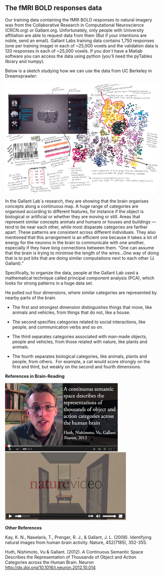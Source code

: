 ## The fMRI BOLD responses data

Our training data containing the fMRI BOLD responses to natural imagery was from the Collaborative Research in Computational Neuroscience (CRCN.org) or Gallant.org. Unfortunately, only people with University affiliation are able to request data from them (But if your intentions are noble, send an email). Gallant Labs training data contains 1,750 responses (one per training image) in each of ~25,000 voxels and the validation data is 120 responses in each of ~25,000 voxels. If you don`t have a Matlab software you can access the data using python (you'll need the pyTables library and numpy).

Below is a sketch studying how we can use the data from UC Berkeley in Dreamsprawler:



![fMRI BOLD Responses](../project_images/Data_UCBerkeley.png?raw=true "fMRI BOLD Responses")



In the Gallant Lab`s research, they are showing that the brain organises concepts along a continuous map. A huge range of categories are organised according to different features, for instance if the object is biological or artificial or whether they are moving or still. Areas that represent similar concepts animals and humans or houses and buildings —tend to be near each other, while most disparate categories are farther apart. These patterns are consistent across different individuals. They also mentioned that this arrangement is an efficient one because it takes a lot of energy for the neurons in the brain to communicate with one another, especially if they have long connections between them. “One can assume that the brain is trying to minimise the length of the wires...One way of doing that is to put bits that are doing similar computations next to each other (J. Gallant).”

Specifically, to organize the data, people at the Gallant Lab used a mathematical technique called principal component analysis (PCA), which looks for strong patterns in a huge data set.

He pulled out four dimensions, where similar categories are represented by nearby parts of the brain.

* The first and strongest dimension distinguishes things that move, like animals and vehicles, from things that do not, like a house.

* The second specifies categories related to social interactions, like people, and communication verbs and so on.

* The third separates categories associated with man-made objects, people and vehicles, from those related with nature, like plants and animals.

* The fourth separates biological categories, like animals, plants and people, from others.  For example, a cat would score strongly on the first and third, but weakly on the second and fourth dimensions.



**References in Brain-Reading**

[![ScreenShot1](../project_images/ref_5.png?raw=true)](http://www.youtube.com/watch?v=u9nMfaWqkVE)
[![ScreenShot2](../project_images/ref_6.png?raw=true)](http://cdn.theguardian.tv/mainwebsite/2013/10/23/131023BrainDecoding-16x9.mp4)


**Other References**

Kay, K. N., Naselaris, T., Prenger, R. J., & Gallant, J. L. (2008). Identifying natural images from human brain activity. Nature, 452(7185), 352-355.

Huth, Nishimoto, Vu & Gallant. (2012). A Continuous Semantic Space Describes the Representation of Thousands of Object and Action Categories across the Human Brain. Neuron http://dx.doi.org/10.1016/j.neuron.2012.10.014

